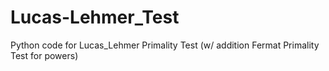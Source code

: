 # Lucas-Lehmer_Test
Python code for Lucas_Lehmer Primality Test (w/ addition Fermat Primality Test for powers)
